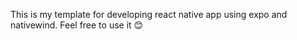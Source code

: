 This is my template for developing react native app using expo and nativewind. Feel free to use it 😊
